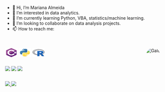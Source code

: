 - 👋 Hi, I’m Mariana Almeida
- 👀 I’m interested in data analytics.
- 🌱 I’m currently learning Python, VBA, statistics/machine learning. 
- 💞️ I’m looking to collaborate on data analysis projects.
- 📫 How to reach me: 

<div style="display: inline_block"><br>
<!---
MarianaGAlmeida/MarianaGAlmeida is a ✨ special ✨ repository because its `README.md` (this file) appears on your GitHub profile.
You can click the Preview link to take a look at your changes.
--->
<div style="display: inline_block"><br>
  <img align="center" alt="Csharp" height="30" width="40" src="https://raw.githubusercontent.com/devicons/devicon/master/icons/csharp/csharp-original.svg">
  <img align="center" alt="Python" height="30" width="40" src="https://raw.githubusercontent.com/devicons/devicon/master/icons/python/python-original.svg">
  <img align="center" alt="R" height="30" width="40" src="https://raw.githubusercontent.com/devicons/devicon/master/icons/r/r-original.svg">
    <img align="right" alt="Galo" height="150" style="border-radius:50px;" src="https://especiais.g1.globo.com/fantastico/pegue-aqui-o-seu-gif-natalino/cavalinho-do-Atletico-mg.gif?_ga=2.97993631.1048049450.1636139236-1190723983.1630682849">
</div>


</div>
  
  ##
 
<div> 

<div> 
  <a href="https://instagram.com/mariana.al.3114" target="_blank"><img src="https://img.shields.io/badge/-Instagram-%23E4405F?style=for-the-badge&logo=instagram&logoColor=white" target="_blank"></a>
  <a href = "mailto:marianamgda@gmail.com"><img src="https://img.shields.io/badge/-Gmail-%23333?style=for-the-badge&logo=gmail&logoColor=white" target="_blank"></a>
  <a href="https://www.linkedin.com/in/mariana-almeida-sp" target="_blank"><img src="https://img.shields.io/badge/-LinkedIn-%230077B5?style=for-the-badge&logo=linkedin&logoColor=white" target="_blank"></a> 
 
</div>
  
  ##
 ##
 
<div> 
  
<div>
  <a href="https://github.com/MarianaGAlmeida">
  <img height="180em" src="https://github-readme-stats.vercel.app/api?username=MarianaGAlmeida&show_icons=true&theme=dracula&include_all_commits=true&count_private=true"/>
  <img height="180em" src="https://github-readme-stats.vercel.app/api/top-langs/?username=MarianaGAlmeida&layout=compact&langs_count=7&theme=dracula"/>
</div>
</div>
  

  
